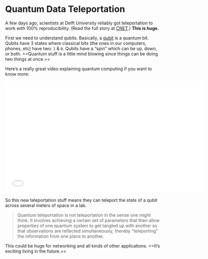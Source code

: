 # Quantum Data Teleportation

A few days ago, scientists at Delft University reliably got teleportation to work with 100% reproducibility. (Read the full story at [CNET](http://www.cnet.com/news/scientists-achieve-reliable-quantum-teleportation-for-the-first-time/).) **This is huge.**

First we need to understand qubits. Basically, a [qubit](http://en.wikipedia.org/wiki/Qubit) is a quantum bit. Qubits have 3 states where classical bits (the ones in our computers, phones, etc) have two: `1` & `0`. Qubits have a “spin” which can be up, down, or both. ==Quantum stuff is a little mind blowing since things can be doing two things at once.==

Here’s a really great video explaining quantum computing if you want to know more:

<iframe width="640" height="360" src="//www.youtube.com/embed/g_IaVepNDT4" frameborder="0" allowfullscreen></iframe>

So this new teleportation stuff means they can teleport the state of a qubit across several meters of space in a lab.

> Quantum teleportation is not teleportation in the sense one might think. It involves achieving a certain set of parameters that then allow properties of one quantum system to get tangled up with another so that observations are reflected simultaneously, thereby "teleporting" the information from one place to another.

This could be huge for networking and all kinds of other applications. ==It’s exciting living in the future.==
